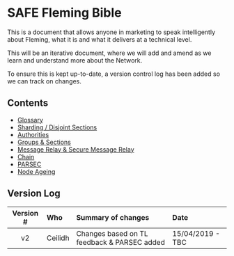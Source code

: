# SAFE Fleming Bible
This is a document that allows anyone in marketing to speak intelligently about Fleming, what it is and what it delivers at a technical level.

This will be an iterative document, where we will add and amend as we learn and
understand more about the Network.  

To ensure this is kept up-to-date, a version control log has been added so we can track on changes.  


## Contents

* [Glossary](/01_glossary)
* [Sharding / Disjoint Sections](/02_sharding)
* [Authorities](/03_authorities)
* [Groups & Sections](/04_sections)
* [Message Relay & Secure Message Relay](/05_messaging)
* [Chain](/06_chain)
* [PARSEC](/07_parsec)
* [Node Ageing](/08_ageing)

## Version Log

| Version # | Who | Summary of changes | Date |
| :-------: | :-- | :----------------- | :--- |
| v2 | Ceilidh |  Changes based on TL feedback & PARSEC added |  15/04/2019 - TBC |
